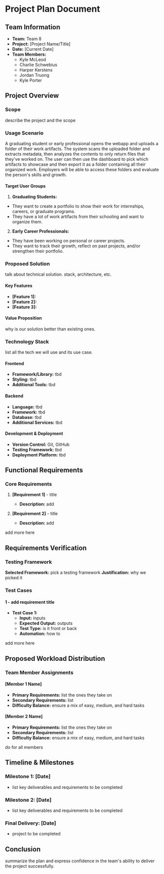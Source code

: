 # Project Plan Document

## Team Information
- **Team:** Team 8
- **Project:** [Project Name/Title]
- **Date:** [Current Date]
- **Team Members:** 
  - Kyle McLeod
  - Charlie Schwebius
  - Harper Kerstens
  - Jordan Truong
  - Kyle Porter

## Project Overview

### Scope
describe the project and the scope

### Usage Scenario
A graduating student or early professional opens the webapp and uploads a folder of their work artifacts. The system scans the uploaded folder and extracts metadata, then analyzes the contents to only return files that they've worked on. The user can then use the dashboard to pick which artifacts to showcase and then export it as a folder containing all their organized work. Employers will be able to access these folders and evaluate the person's skills and growth.

#### Target User Groups
1. **Graduating Students:**
- They want to create a portfolio to show their work for internships, careers, or graduate programs.
- They have a lot of work artifacts from their schooling and want to organize them.

2. **Early Career Professionals:**
- They have been working on personal or career projects.
- They want to track their growth, reflect on past projects, and/or strengthen their portfolio.

### Proposed Solution
talk about technical solution. stack, architecture, etc.

#### Key Features
- **[Feature 1]:**
- **[Feature 2]:** 
- **[Feature 3]:** 

#### Value Proposition
why is our solution better than existing ones.

### Technology Stack
list all the tech we will use and its use case.

#### Frontend
- **Framework/Library:** tbd
- **Styling:** tbd
- **Additional Tools:** tbd

#### Backend
- **Language:** tbd
- **Framework:** tbd
- **Database:** tbd
- **Additional Services:** tbd

#### Development & Deployment
- **Version Control:** Git, GitHub
- **Testing Framework:** tbd
- **Deployment Platform:** tbd

## Functional Requirements

### Core Requirements
1. **[Requirement 1]** - title
   - **Description:** add

2. **[Requirement 2]** - title
   - **Description:** add

add more here


## Requirements Verification

### Testing Framework
**Selected Framework:** pick a testing framework
**Justification:** why we picked it

### Test Cases

#### 1 - add requirement title
- **Test Case 1:**
  - **Input:** inputs
  - **Expected Output:** outputs
  - **Test Type:** is it front or back
  - **Automation:** how to

add more here

## Proposed Workload Distribution

### Team Member Assignments

#### [Member 1 Name]
- **Primary Requirements:** list the ones they take on
- **Secondary Requirements:** list
- **Difficulty Balance:** ensure a mix of easy, medium, and hard tasks

#### [Member 2 Name]
- **Primary Requirements:** list the ones they take on
- **Secondary Requirements:** list
- **Difficulty Balance:** ensure a mix of easy, medium, and hard tasks

do for all members

## Timeline & Milestones

### Milestone 1: [Date]
- list key deliverables and requirements to be completed

### Milestone 2: [Date]
- list key deliverables and requirements to be completed

### Final Delivery: [Date]
- project to be completed

## Conclusion
summarize the plan and express confidence in the team's ability to deliver the project successfully.
